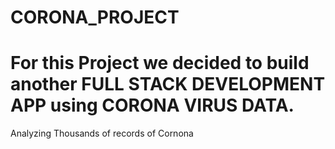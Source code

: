 # CORONA_PROJECT

# For this Project we decided to build another FULL STACK DEVELOPMENT APP using CORONA VIRUS DATA. 
   Analyzing Thousands of records of Cornona 
